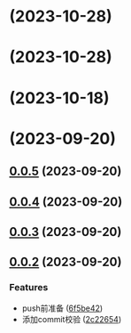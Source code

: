 # [](https://github.com/FrookeBZHW/fe-engineer-project/compare/v0.0.7-alpha.0...v) (2023-10-28)



# [](https://github.com/FrookeBZHW/fe-engineer-project/compare/v0.0.7-alpha.0...v) (2023-10-28)



# [](https://github.com/FrookeBZHW/fe-engineer-project/compare/v0.0.6...v) (2023-10-18)



# [](https://github.com/FrookeBZHW/fe-engineer-project/compare/v0.0.5...v) (2023-09-20)



## [0.0.5](https://github.com/FrookeBZHW/fe-engineer-project/compare/v0.0.4...v0.0.5) (2023-09-20)



## [0.0.4](https://github.com/FrookeBZHW/fe-engineer-project/compare/v0.0.3...v0.0.4) (2023-09-20)



## [0.0.3](https://github.com/FrookeBZHW/fe-engineer-project/compare/v0.0.2...v0.0.3) (2023-09-20)



## [0.0.2](https://github.com/FrookeBZHW/fe-engineer-project/compare/2c2265487701b0dfc71e49a396d51ef0c3b91a38...v0.0.2) (2023-09-20)


### Features

* push前准备 ([6f5be42](https://github.com/FrookeBZHW/fe-engineer-project/commit/6f5be426c4e5e7a49e5bdd918d2d38cc720276ce))
* 添加commit校验 ([2c22654](https://github.com/FrookeBZHW/fe-engineer-project/commit/2c2265487701b0dfc71e49a396d51ef0c3b91a38))



